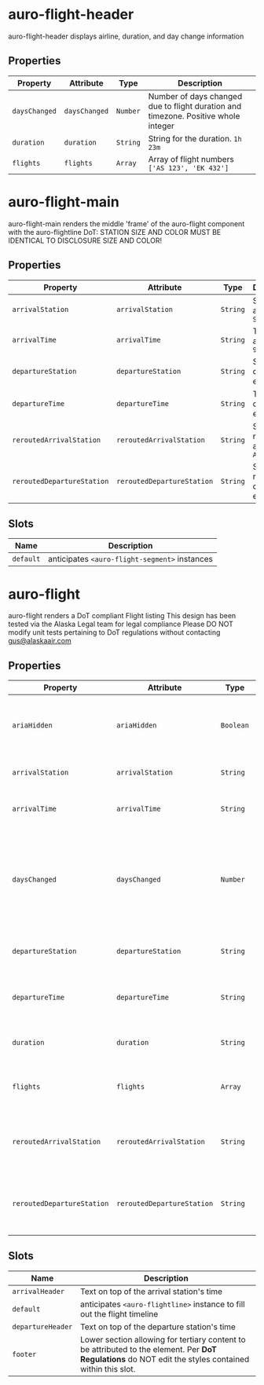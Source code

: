# auro-flight-header

auro-flight-header displays airline, duration, and day change information

## Properties

| Property      | Attribute     | Type     | Description                                      |
|---------------|---------------|----------|--------------------------------------------------|
| `daysChanged` | `daysChanged` | `Number` | Number of days changed due to flight duration and timezone. Positive whole integer |
| `duration`    | `duration`    | `String` | String for the duration. `1h 23m`                |
| `flights`     | `flights`     | `Array`  | Array of flight numbers `['AS 123', 'EK 432']`   |


# auro-flight-main

auro-flight-main renders the middle 'frame' of the auro-flight component with the auro-flightline
DoT: STATION SIZE AND COLOR MUST BE IDENTICAL TO DISCLOSURE SIZE AND COLOR!

## Properties

| Property                   | Attribute                  | Type     | Description                               |
|----------------------------|----------------------------|----------|-------------------------------------------|
| `arrivalStation`           | `arrivalStation`           | `String` | Station of arrival, e.g. `SEA`            |
| `arrivalTime`              | `arrivalTime`              | `String` | Time of arrival, e.g. `9:06 pm`           |
| `departureStation`         | `departureStation`         | `String` | Station of departure, e.g. `PVD`          |
| `departureTime`            | `departureTime`            | `String` | Time of departure, e.g. `5:36 am`         |
| `reroutedArrivalStation`   | `reroutedArrivalStation`   | `String` | Station of rerouted arrival, e.g. `AVP`   |
| `reroutedDepartureStation` | `reroutedDepartureStation` | `String` | Station of rerouted departure, e.g. `PDX` |

## Slots

| Name      | Description                                   |
|-----------|-----------------------------------------------|
| `default` | anticipates `<auro-flight-segment>` instances |


# auro-flight

auro-flight renders a DoT compliant Flight listing
This design has been tested via the Alaska Legal team for legal compliance
Please DO NOT modify unit tests pertaining to DoT regulations without contacting gus@alaskaair.com

## Properties

| Property                   | Attribute                  | Type      | Default | Description                                      |
|----------------------------|----------------------------|-----------|---------|--------------------------------------------------|
| `ariaHidden`               | `ariaHidden`               | `Boolean` | false   | When `true` element will be hidden from screen readers |
| `arrivalStation`           | `arrivalStation`           | `String`  |         | String for the arrival station. `PVD`            |
| `arrivalTime`              | `arrivalTime`              | `String`  |         | String for the arrival time. `4:05 pm`           |
| `daysChanged`              | `daysChanged`              | `Number`  |         | Number of days changed due to flight duration and timezone. Positive whole integer |
| `departureStation`         | `departureStation`         | `String`  |         | String for the departure station. `SEA`          |
| `departureTime`            | `departureTime`            | `String`  |         | String for the departure time. `9:06 am`         |
| `duration`                 | `duration`                 | `String`  |         | String for the duration. `1h 23m`                |
| `flights`                  | `flights`                  | `Array`   |         | Array of flight numbers `['AS 123', 'EK 432']`   |
| `reroutedArrivalStation`   | `reroutedArrivalStation`   | `String`  |         | String for the new arrival station for rerouted flights. `AVP` |
| `reroutedDepartureStation` | `reroutedDepartureStation` | `String`  |         | String for the new departure station for rerouted flights. `PDX` |

## Slots

| Name              | Description                                      |
|-------------------|--------------------------------------------------|
| `arrivalHeader`   | Text on top of the arrival station's time        |
| `default`         | anticipates `<auro-flightline>` instance to fill out the flight timeline |
| `departureHeader` | Text on top of the departure station's time      |
| `footer`          | Lower section allowing for tertiary content to be attributed to the element. Per **DoT Regulations** do NOT edit the styles contained within this slot. |
